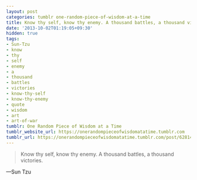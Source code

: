```yaml
---
layout: post
categories: tumblr one-random-piece-of-wisdom-at-a-time
title: Know thy self, know thy enemy. A thousand battles, a thousand victories.
date: '2013-10-02T01:19:05+09:30'
hidden: true
tags:
- Sun-Tzu
- know
- thy
- self
- enemy
- a
- thousand
- battles
- victories
- know-thy-self
- know-thy-enemy
- quote
- wisdom
- art
- art-of-war
tumblr: One Random Piece of Wisdom at a Time
tumblr_website_url: https://onerandompieceofwisdomatatime.tumblr.com
tumblr_url: https://onerandompieceofwisdomatatime.tumblr.com/post/62814922621/know-thy-self-know-thy-enemy-a-thousand
---
```

> Know thy self, know thy enemy. A thousand battles, a thousand victories.

—Sun Tzu
